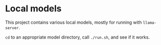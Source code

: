 # Local models

This project contains various local models, mostly for running with `llama-server`.

`cd` to an appropriate model directory, call `./run.sh`, and see if it works.